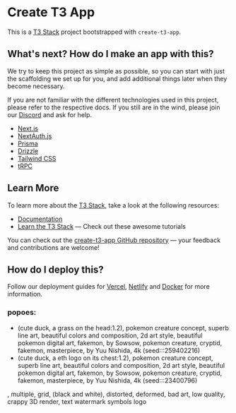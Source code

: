 # Create T3 App

This is a [T3 Stack](https://create.t3.gg/) project bootstrapped with `create-t3-app`.

## What's next? How do I make an app with this?

We try to keep this project as simple as possible, so you can start with just the scaffolding we set up for you, and add additional things later when they become necessary.

If you are not familiar with the different technologies used in this project, please refer to the respective docs. If you still are in the wind, please join our [Discord](https://t3.gg/discord) and ask for help.

- [Next.js](https://nextjs.org)
- [NextAuth.js](https://next-auth.js.org)
- [Prisma](https://prisma.io)
- [Drizzle](https://orm.drizzle.team)
- [Tailwind CSS](https://tailwindcss.com)
- [tRPC](https://trpc.io)

## Learn More

To learn more about the [T3 Stack](https://create.t3.gg/), take a look at the following resources:

- [Documentation](https://create.t3.gg/)
- [Learn the T3 Stack](https://create.t3.gg/en/faq#what-learning-resources-are-currently-available) — Check out these awesome tutorials

You can check out the [create-t3-app GitHub repository](https://github.com/t3-oss/create-t3-app) — your feedback and contributions are welcome!

## How do I deploy this?

Follow our deployment guides for [Vercel](https://create.t3.gg/en/deployment/vercel), [Netlify](https://create.t3.gg/en/deployment/netlify) and [Docker](https://create.t3.gg/en/deployment/docker) for more information.


### popoes:

- (cute duck, a grass on the head:1.2), pokemon creature concept, superb line art, beautiful colors and composition, 2d art style, beautiful pokemon digital art, fakemon, by Sowsow, pokemon creature, cryptid, fakemon, masterpiece, by Yuu Nishida, 4k (seed:::259402216)
- (cute duck, a eth logo on its chest:1.2), pokemon creature concept, superb line art, beautiful colors and composition, 2d art style, beautiful pokemon digital art, fakemon, by Sowsow, pokemon creature, cryptid, fakemon, masterpiece, by Yuu Nishida, 4k (seed:::23400796)

, multiple, grid, (black and white), distorted, deformed, bad art, low quality, crappy 3D render, text watermark symbols logo



